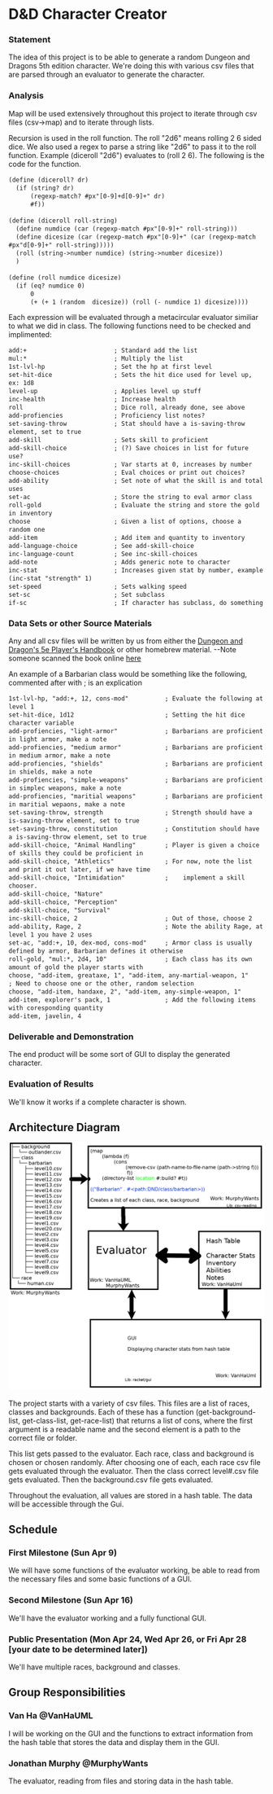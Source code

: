 # D&D Character Creator

### Statement
The idea of this project is to be able to generate a random Dungeon and Dragons 5th edition character. We're doing this with various csv files that are parsed through an evaluator to generate the character.

### Analysis
Map will be used extensively throughout this project to iterate through csv files (csv->map) and to iterate through lists.

Recursion is used in the roll function.
The roll "2d6" means rolling 2 6 sided dice. We also used a regex to parse a string like "2d6" to pass it to the roll function. Example (diceroll "2d6") evaluates to (roll 2 6). The following is the code for the function.
~~~
(define (diceroll? dr)
  (if (string? dr)
      (regexp-match? #px"[0-9]+d[0-9]+" dr)
      #f))

(define (diceroll roll-string)
  (define numdice (car (regexp-match #px"[0-9]+" roll-string)))
  (define dicesize (car (regexp-match #px"[0-9]+" (car (regexp-match #px"d[0-9]+" roll-string)))))
  (roll (string->number numdice) (string->number dicesize))
  )

(define (roll numdice dicesize)
  (if (eq? numdice 0)
      0
      (+ (+ 1 (random  dicesize)) (roll (- numdice 1) dicesize))))
~~~

Each expression will be evaluated through a metacircular evaluator similiar to what we did in class.
The following functions need to be checked and implimented:
~~~
add:+                        ; Standard add the list
mul:*                        ; Multiply the list
1st-lvl-hp                   ; Set the hp at first level
set-hit-dice                 ; Sets the hit dice used for level up, ex: 1d8
level-up                     ; Applies level up stuff
inc-health                   ; Increase health
roll                         ; Dice roll, already done, see above
add-profiencies              ; Proficiency list notes?
set-saving-throw             ; Stat should have a is-saving-throw element, set to true
add-skill                    ; Sets skill to proficient
add-skill-choice             ; (?) Save choices in list for future use?
inc-skill-choices            ; Var starts at 0, increases by number
choose-choices               ; Eval choices or print out choices?
add-ability                  ; Set note of what the skill is and total uses
set-ac                       ; Store the string to eval armor class
roll-gold                    ; Evaluate the string and store the gold in inventory
choose                       ; Given a list of options, choose a random one
add-item                     ; Add item and quantity to inventory
add-language-choice          ; See add-skill-choice
inc-language-count           ; See inc-skill-choices
add-note                     ; Adds generic note to character
inc-stat                     ; Increases given stat by number, example (inc-stat "strength" 1)
set-speed                    ; Sets walking speed
set-sc                       ; Set subclass
if-sc                        ; If character has subclass, do something
~~~

### Data Sets or other Source Materials
Any and all csv files will be written by us from either the [Dungeon and Dragon's 5e Player's Handbook](http://a.co/hDUb8oH) or other homebrew material.
--Note someone scanned the book online [here][online-pdf]

An example of a Barbarian class would be something like the following, commented after with ; is an explication
~~~
1st-lvl-hp, "add:+, 12, cons-mod"          ; Evaluate the following at level 1
set-hit-dice, 1d12                         ; Setting the hit dice character variable
add-profiencies, "light-armor"             ; Barbarians are proficient in light armor, make a note
add-profiencies, "medium armor"            ; Barbarians are proficient in medium armor, make a note
add-profiencies, "shields"                 ; Barbarians are proficient in shields, make a note
add-profiencies, "simple-weapons"          ; Barbarians are proficient in simplec weapons, make a note
add-profiencies, "maritial weapons"        ; Barbarians are proficient in maritial wepaons, make a note
set-saving-throw, strength                 ; Strength should have a is-saving-throw element, set to true
set-saving-throw, constitution             ; Constitution should have a is-saving-throw element, set to true
add-skill-choice, "Animal Handling"        ; Player is given a choice of skills they could be proficient in
add-skill-choice, "Athletics"              ; For now, note the list and print it out later, if we have time
add-skill-choice, "Intimidation"           ;	implement a skill chooser.
add-skill-choice, "Nature"
add-skill-choice, "Perception"
add-skill-choice, "Survival"
inc-skill-choice, 2                        ; Out of those, choose 2
add-ability, Rage, 2                       ; Note the ability Rage, at level 1 you have 2 uses
set-ac, "add:+, 10, dex-mod, cons-mod"     ; Armor class is usually defined by armor, Barbarian defines it otherwise
roll-gold, "mul:*, 2d4, 10"                ; Each class has its own amount of gold the player starts with
choose, "add-item, greataxe, 1", "add-item, any-martial-weapon, 1"    ; Need to choose one or the other, random selection
choose, "add-item, handaxe, 2", "add-item, any-simple-weapon, 1"
add-item, explorer's pack, 1               ; Add the following items with coresponding quantity
add-item, javelin, 4
~~~

### Deliverable and Demonstration
The end product will be some sort of GUI to display the generated character.

### Evaluation of Results
We'll know it works if a complete character is shown.

## Architecture Diagram
![Diagram image](diagram.png?raw=true "Architecture Diagram")

The project starts with a variety of csv files. This files are a list of races, classes and backgrounds. Each of these has a function (get-background-list, get-class-list, get-race-list) that returns a list of cons, where the first argument is a readable name and the second element is a path to the correct file or folder.

This list gets passed to the evaluator. Each race, class and background is chosen or chosen randomly. After choosing one of each, each race csv file gets evaluated through the evaluator. Then the class correct level#.csv file gets evaluated. Then the background.csv file gets evaluated.

Throughout the evaluation, all values are stored in a hash table. The data will be accessible through the Gui.

## Schedule

### First Milestone (Sun Apr 9)
We will have some functions of the evaluator working, be able to read from the necessary files and some basic functions of a GUI.

### Second Milestone (Sun Apr 16)
We'll have the evaluator working and a fully functional GUI.

### Public Presentation (Mon Apr 24, Wed Apr 26, or Fri Apr 28 [your date to be determined later])
We'll have multiple races, background and classes.

## Group Responsibilities

### Van Ha @VanHaUML
I will be working on the GUI and the functions to extract information from the hash table that stores the data and display them in the GUI.

### Jonathan Murphy @MurphyWants
The evaluator, reading from files and storing data in the hash table.


[online-pdf]: https://dnd.rem.uz/5e%20D%26D%20Books/D%26D%205e%20-%20Players%20Handbook%20(Small).pdf
